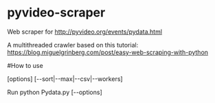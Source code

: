 # pyvideo-scraper
Web scraper for http://pyvideo.org/events/pydata.html

A multithreaded crawler based on this tutorial: https://blog.miguelgrinberg.com/post/easy-web-scraping-with-python

#How to use

[options]
[--sort|--max|--csv|--workers]

Run python Pydata.py [--options]
